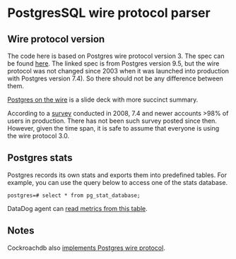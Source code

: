 # PostgresSQL wire protocol parser

## Wire protocol version

The code here is based on Postgres wire protocol version 3. The spec can be found
[here](https://www.postgresql.org/docs/9.5/protocol.html). The linked spec is from Postgres version 9.5,
but the wire protocol was not changed since 2003 when it was launched into production with Postgres
version 7.4). So there should not be any difference between them.

[Postgres on the wire](https://www.pgcon.org/2014/schedule/attachments/330_postgres-for-the-wire.pdf)
is a slide deck with more succinct summary.

According to a [survey](https://www.postgresql.org/community/survey/51-what-version-of-postgresql-are-you-running-on-most-of-your-production-postgresql-servers/) conducted in 2008, 7.4 and newer accounts >98% of users in production.
There has not been such survey posted since then. However, given the time span, it is safe to assume
that everyone is using the wire protocol 3.0.

## Postgres stats

Postgres records its own stats and exports them into predefined tables. For example, you can use the
query below to access one of the stats database.

```
postgres=# select * from pg_stat_database;
```

DataDog agent can [read metrics from this table](https://www.datadoghq.com/blog/postgresql-monitoring-tools/).

## Notes
Cockroachdb also [implements Postgres wire protocol](
https://www.cockroachlabs.com/docs/stable/architecture/sql-layer.html#postgresql-wire-protocol).

